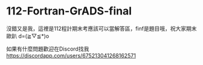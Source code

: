 # 112-Fortran-GrADS-final
沒錯又是我，這裡是112程計期末考應該可以當解答區，finf是題目哦，祝大家期末歐趴 d=(≧▽≦*)o

如果有什麼問題歡迎在Discord找我 https://discordapp.com/users/675213041268162571
